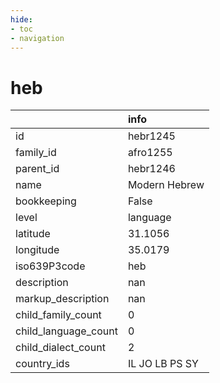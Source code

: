 ```yaml
---
hide:
- toc
- navigation
---
```

# heb
|                      | info           |
|:---------------------|:---------------|
| id                   | hebr1245       |
| family_id            | afro1255       |
| parent_id            | hebr1246       |
| name                 | Modern Hebrew  |
| bookkeeping          | False          |
| level                | language       |
| latitude             | 31.1056        |
| longitude            | 35.0179        |
| iso639P3code         | heb            |
| description          | nan            |
| markup_description   | nan            |
| child_family_count   | 0              |
| child_language_count | 0              |
| child_dialect_count  | 2              |
| country_ids          | IL JO LB PS SY |